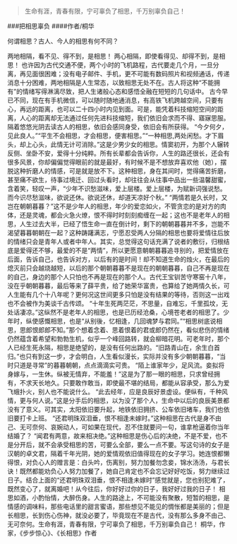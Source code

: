 > 生命有涯，青春有限，宁可辜负了相思，千万别辜负自己！

###把相思辜负
####作者/桐华

何谓相思？古人、今人的相思有何不同？

两地相隔，看不见、得不到，是相思！
两心相隔，即使看得见、却得不到，是相思！
也许因为古代交通不便，两个小时的飞机路程，古代要走几个月，一旦分离，再见面很困难；没有电子邮件、手机，更不可能有数码照片和视频通话，传递消息十分困难，两地相隔是人生常态，以致相思无处不在。古人将这种“不能拥有”的情绪写得淋漓尽致，把人生诸般心态和感悟全融在短短的几句话中。
古今早已不同，现在有手机微信，可以随时随地通消息，有高铁飞机跨越空间，只要有心，再远的距离，也可以二十四小时内见到面。可是，能凭着科技缩短空间的距离，人心的距离却无法通过任何先进科技缩短，我们依旧会求而不得、寤寐思服。隔着悠悠光阴去读古人的相思，依旧会感同身受，依旧会有所获得。
“今夕何夕，见此良人。”“平生不会相思，才会相思，便害相思。”“一种相思,两处闲愁。才下眉头，却上心头，此情无计可消除。”这是少男少女的相思。情窦初开，为那个人辗转反侧、坐卧不安，爱得十分纯粹。所有长辈都会告诉你，人生的路还很长，还会有很多风景，你却偏偏觉得眼前的就是最好，有时候不是不想放弃喜欢他（她），摆脱这种折磨人的情感，可是就是放不下。这种相思，身在其间时，觉得痛苦折磨，甚至痛不欲生，待事过境迁、回过头看时，却往往会从往事中品出一些温馨甜蜜，含着笑，轻叹一声，“少年不识愁滋味，爱上层楼。爱上层楼，为赋新词强说愁。而今识尽愁滋味，欲说还休。欲说还休，却道天凉好个秋。”
“两情若是久长时，又岂在朝朝暮暮？”这不是少年人的相思，年少的爱恋如火，不管贪恋的是对方的肉体，还是灵魂，都会火急火燎，恨不得时时刻刻痴缠在一起；这也不是老年人的相思，人生过去大半，已经了悟生命一直在倒计时，剩下的朝朝暮暮并不多，岂能不渴望暮暮朝朝在一起？这种踌躇满志，宁愿忍受两人分隔的相思也要将爱情往后放的情绪只会是青年人或者中年人。其实，总觉得这句话充满了说者的敷衍，归根结底是爱得还不够，最爱的不是“两情”，所以更愿意朝朝暮暮追寻别的，把爱情放在后面，告诉自己，也告诉对方，以后有的是时间！却不知道生命的烛火，在最后的熄灭前只会越烧越短，以后的那个朝朝暮暮不是现在的朝朝暮暮，自己不再是现在的自己，身边的那个人只怕也不再是现在的那个人。古代王宝钏苦守寒窑十八年，没在乎朝朝暮暮，最后等来了薛平贵，给了她荣华富贵，也算给了她两情久长，可人生能有几个十八年呢？更何况这世间更多只怕是没有结果的等待，否则这一出戏也不会被作为美谈千古传颂。
“十年生死两茫茫，不思量，自难忘，千里孤坟，无处话凄凉。”这纵然不是老年人的相思，也是已历经沧桑，心境苍老者的相思了。少年时，纵使感慨相思，也是“从别後，忆相逢，几回魂梦与君同。”“相思树底说相思，思郎恨郎郎不知。”那个想着念着、思着恨着的君或郎仍然在，看似悲伤的情绪仍然蕴含着希望和勃勃生机，似乎一个峰回路转，就会柳暗花明。可老年时，那个人已经生死永隔，相思是绝望的，是没有任何出路的。“旧路青山在，余生白首归。”也只有到这一步，才会明白，人生看似漫长，实际并没有多少朝朝暮暮，“当时只道是寻常”的暮暮朝朝，点点滴滴实可贵。
“陌上谁家年少，足风流。妾拟将身嫁与，一生休。纵被无情弃，不能羞！”这是为了那一眼的相思，只求曾经拥有，不求天长地久。只要敢作敢当，即使最不堪的结局，都能从容承受，那么为爱飞蛾扑火，别人也不能说什么。
“此去经年，应是良辰好景虚设。便纵有，千种风情，更与何人说。”这是分手后的相思，以为没了那个人，生命中以后的良辰美景都没有了意义。可其实，太阳依旧要升起，地铁依旧拥挤、公车依旧堵车，我们也依旧要打卡上班。
“还君明珠双泪垂，恨不相逢未嫁时。”这种相思在古代是身不由己、无可奈何、哀婉动人，可如果在现代，忍不住就要问一句，谁拿枪逼着你当年结婚了？
“闻君有两意，故来相决绝。”这种相思是伤心后的决绝，不是不爱，也不是分开后，就不会承受相思的苦，可要么全部，要么一点不要。写这句诗的女子是汉朝的卓文君，隔着千年光阴，她的爱情观依旧值得现在的女子学习。她连恨都懒得恨，对负心人的赠言是：白头吟，伤离别，努力加餐勿念妾，锦水汤汤，与君长诀！既然都能劝负心人努力加餐了，她自己肯定也不会忘记好好吃饭，努力继续过日子。结合上面的“还君明珠双泪垂，恨不相逢未嫁时”感觉就是，您也别犯难了，既然变心了，就离婚吧！从今往后，你好好过你的日子，我好好过我的日子！
相思如酒，小酌怡情，大醉伤身。人生的路途上，不可能没有聚散，短暂的相思，是情感的调味料，那些电话里的甜言蜜语，那些想见不能见的惆怅都是美丽的；但是长相思，长到伤心伤神，就没必要了，毕竟现在不是古代，没有那么多身不由己、无可奈何。生命有涯，青春有限，宁可辜负了相思，千万别辜负自己！
桐华，作家，《步步惊心》、《长相思》作者 